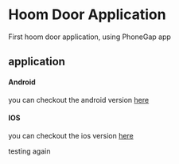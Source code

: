 # Hoom Door Application

First hoom door application, using PhoneGap app

## application

#### Android

you can checkout the android version [here][android-url]

#### IOS

you can checkout the ios version [here][ios-url]


testing again


[android-url]: http://github.com/shamir0xe/hoom_app_1.0
[ios-url]: http://github.com/shamir0xe/hoom_app_1.0
